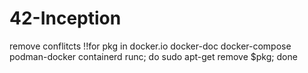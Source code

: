# 42-Inception

remove conflitcts
!!for pkg in docker.io docker-doc docker-compose podman-docker containerd runc; do sudo apt-get remove $pkg; done
